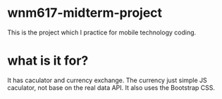 # wnm617-midterm-project
This is the project which I practice for mobile technology coding. 
# what is it for?
It has caculator and currency exchange. The currency just simple JS caculator, not base on the real data API.
It also uses the Bootstrap CSS.



